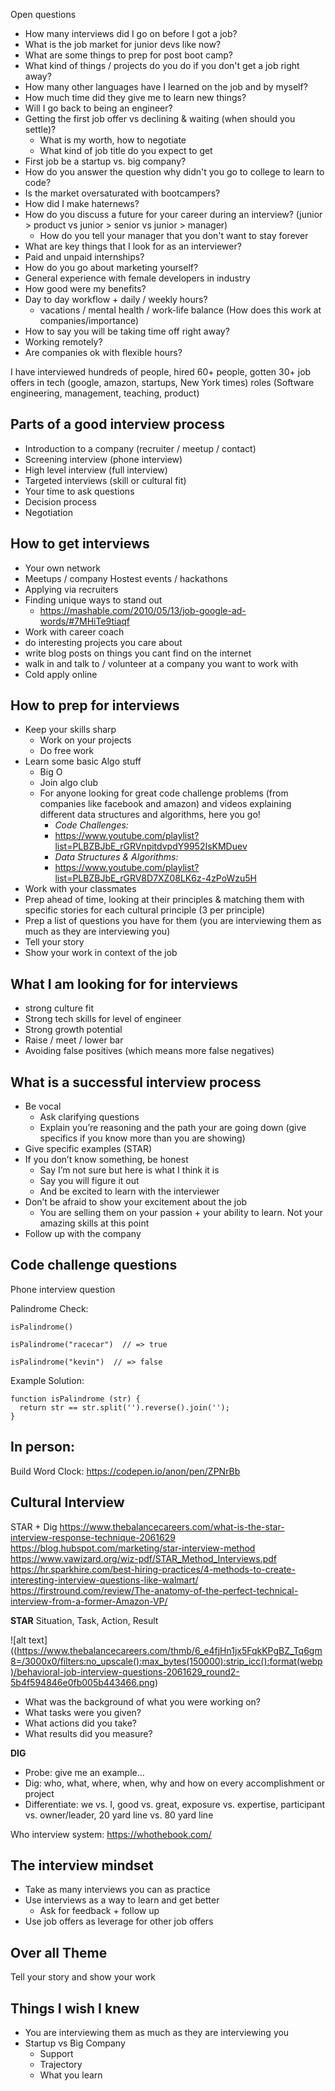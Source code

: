 Open questions
- How many interviews did I go on before I got a job?
- What is the job market for junior devs like now?
- What are some things to prep for post boot camp?
- What kind of things / projects do you do if you don't get a job right away?
- How many other languages have I learned on the job and by myself?
- How much time did they give me to learn new things?
- Will I go back to being an engineer?
- Getting the first job offer vs declining & waiting (when should you settle)?
  - What is my worth, how to negotiate
  - What kind of job title do you expect to get
- First job be a startup vs. big company?
- How do you answer the question why didn't you go to college to learn to code?
- Is the market oversaturated with bootcampers?
- How did I make haternews?
- How do you discuss a future for your career during an interview? (junior > product vs junior > senior vs junior > manager)
  - How do you tell your manager that you don't want to stay forever
- What are key things that I look for as an interviewer?
- Paid and unpaid internships?
- How do you go about marketing yourself?
- General experience with female developers in industry
- How good were my benefits?
- Day to day workflow + daily / weekly hours?
  - vacations / mental health / work-life balance (How does this work at companies/importance)
- How to say you will be taking time off right away?
- Working remotely?
- Are companies ok with flexible hours?


I have interviewed hundreds of people, hired 60+ people, gotten 30+ job offers in tech (google, amazon, startups, New York times) roles (Software engineering, management, teaching, product)







Parts of a good interview process
---------------------------------
- Introduction to a company (recruiter / meetup / contact)
- Screening interview (phone interview)
- High level interview (full interview)
- Targeted interviews (skill or cultural fit)
- Your time to ask questions
- Decision process
- Negotiation


How to get interviews
----------------------
- Your own network
- Meetups / company Hostest events / hackathons
- Applying via recruiters
- Finding unique ways to stand out
    - https://mashable.com/2010/05/13/job-google-ad-words/#7MHiTe9tiaqf
- Work with career coach
- do interesting projects you care about
- write blog posts on things you cant find on the internet
- walk in and talk to / volunteer at a company you want to work with
- Cold apply online


How to prep for interviews
------------------------------
- Keep your skills sharp
    - Work on your projects
    - Do free work
- Learn some basic Algo stuff
    - Big O
    - Join algo club
    - For anyone looking for great code challenge problems (from companies like facebook and amazon) and videos explaining different data structures and algorithms, here you go!
        - *Code Challenges:*
        - https://www.youtube.com/playlist?list=PLBZBJbE_rGRVnpitdvpdY9952IsKMDuev
        - *Data Structures & Algorithms:*
        - https://www.youtube.com/playlist?list=PLBZBJbE_rGRV8D7XZ08LK6z-4zPoWzu5H
- Work with your classmates
- Prep ahead of time, looking at their principles & matching them with specific stories for each cultural principle (3 per principle)
- Prep a list of questions you have for them (you are interviewing them as much as they are interviewing you)
- Tell your story
- Show your work in context of the job


What I am looking for for interviews
------------------------------------
- strong culture fit
- Strong tech skills for level of engineer
- Strong growth potential
- Raise / meet / lower bar
- Avoiding false positives (which means more false negatives)


What is a successful interview process
--------------------------------------
- Be vocal
    - Ask clarifying questions
    - Explain you’re reasoning and the path your are going down (give specifics if you know more than you are showing)
- Give specific examples (STAR)
- If you don’t know something, be honest
    - Say I’m not sure but here is what I think it is
    - Say you will figure it out
    - And be excited to learn with the interviewer
- Don’t be afraid to show your excitement about the job
    - You are selling them on your passion + your ability to learn. Not your amazing skills at this point
- Follow up with the company








Code challenge questions
------------------------
Phone interview question

Palindrome Check:

`isPalindrome() `

`isPalindrome("racecar")  // => true`

`isPalindrome("kevin")  // => false`

Example Solution:

```
function isPalindrome (str) {
  return str == str.split('').reverse().join('');
}
```


In person:
---------------
Build Word Clock:
https://codepen.io/anon/pen/ZPNrBb


Cultural Interview
-------------------
STAR + Dig
https://www.thebalancecareers.com/what-is-the-star-interview-response-technique-2061629
https://blog.hubspot.com/marketing/star-interview-method
https://www.vawizard.org/wiz-pdf/STAR_Method_Interviews.pdf
https://hr.sparkhire.com/best-hiring-practices/4-methods-to-create-interesting-interview-questions-like-walmart/
https://firstround.com/review/The-anatomy-of-the-perfect-technical-interview-from-a-former-Amazon-VP/






**STAR**
Situation, Task, Action, Result


![alt text]((https://www.thebalancecareers.com/thmb/6_e4fjHn1jx5FqkKPgBZ_Tq6gm8=/3000x0/filters:no_upscale():max_bytes(150000):strip_icc():format(webp)/behavioral-job-interview-questions-2061629_round2-5b4f594846e0fb005b443466.png)

* What was the background of what you were working on? 
* What tasks were you given? 
* What actions did you take? 
* What results did you measure? 


**DIG**

* Probe: give me an example… 
* Dig: who, what, where, when, why and how on every accomplishment or project 
* Differentiate: we vs. I, good vs. great, exposure vs. expertise, participant vs. owner/leader, 20 yard line vs. 80 yard line 

Who interview system:
https://whothebook.com/


The interview mindset
-----------------------
- Take as many interviews you can as practice
- Use interviews as a way to learn and get better
    - Ask for feedback + follow up
- Use job offers as leverage for other job offers


Over all Theme
---------------
Tell your story and show your work


Things I wish I knew
---------------------
- You are interviewing them as much as they are interviewing you
- Startup vs Big Company
    - Support
    - Trajectory
    - What you learn
